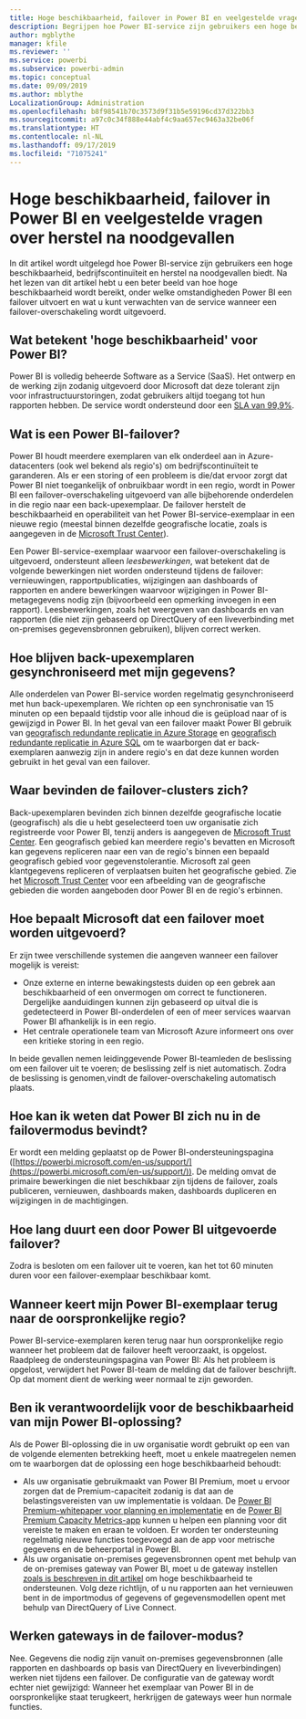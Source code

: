 ```yaml
---
title: Hoge beschikbaarheid, failover in Power BI en veelgestelde vragen over herstel na noodgevallen
description: Begrijpen hoe Power BI-service zijn gebruikers een hoge beschikbaarheid, bedrijfscontinuïteit en herstel na noodgevallen biedt.
author: mgblythe
manager: kfile
ms.reviewer: ''
ms.service: powerbi
ms.subservice: powerbi-admin
ms.topic: conceptual
ms.date: 09/09/2019
ms.author: mblythe
LocalizationGroup: Administration
ms.openlocfilehash: b8f98541b70c3573d9f31b5e59196cd37d322bb3
ms.sourcegitcommit: a97c0c34f888e44abf4c9aa657ec9463a32be06f
ms.translationtype: HT
ms.contentlocale: nl-NL
ms.lasthandoff: 09/17/2019
ms.locfileid: "71075241"
---
```

# <a name="power-bi-high-availability-failover-and-disaster-recovery-faq"></a>Hoge beschikbaarheid, failover in Power BI en veelgestelde vragen over herstel na noodgevallen

In dit artikel wordt uitgelegd hoe Power BI-service zijn gebruikers een hoge beschikbaarheid, bedrijfscontinuïteit en herstel na noodgevallen biedt. Na het lezen van dit artikel hebt u een beter beeld van hoe hoge beschikbaarheid wordt bereikt, onder welke omstandigheden Power BI een failover uitvoert en wat u kunt verwachten van de service wanneer een failover-overschakeling wordt uitgevoerd.

## <a name="what-does-high-availability-mean-for-power-bi"></a>Wat betekent 'hoge beschikbaarheid' voor Power BI?

Power BI is volledig beheerde Software as a Service (SaaS).  Het ontwerp en de werking zijn zodanig uitgevoerd door Microsoft dat deze tolerant zijn voor infrastructuurstoringen, zodat gebruikers altijd toegang tot hun rapporten hebben.  De service wordt ondersteund door een [SLA van 99,9%](http://www.microsoftvolumelicensing.com/DocumentSearch.aspx?Mode=3&DocumentTypeId=37).

## <a name="what-is-a-power-bi-failover"></a>Wat is een Power BI-failover?

Power BI houdt meerdere exemplaren van elk onderdeel aan in Azure-datacenters (ook wel bekend als regio's) om bedrijfscontinuïteit te garanderen. Als er een storing of een probleem is die/dat ervoor zorgt dat Power BI niet toegankelijk of onbruikbaar wordt in een regio, wordt in Power BI een failover-overschakeling uitgevoerd van alle bijbehorende onderdelen in die regio naar een back-upexemplaar. De failover herstelt de beschikbaarheid en operabiliteit van het Power BI-service-exemplaar in een nieuwe regio (meestal binnen dezelfde geografische locatie, zoals is aangegeven in de [Microsoft Trust Center](https://www.microsoft.com/TrustCenter/CloudServices/business-application-platform/data-location)).

Een Power BI-service-exemplaar waarvoor een failover-overschakeling is uitgevoerd, ondersteunt alleen _leesbewerkingen_, wat betekent dat de volgende bewerkingen niet worden ondersteund tijdens de failover: vernieuwingen, rapportpublicaties, wijzigingen aan dashboards of rapporten en andere bewerkingen waarvoor wijzigingen in Power BI-metagegevens nodig zijn (bijvoorbeeld een opmerking invoegen in een rapport).  Leesbewerkingen, zoals het weergeven van dashboards en van rapporten (die niet zijn gebaseerd op DirectQuery of een liveverbinding met on-premises gegevensbronnen gebruiken), blijven correct werken.

## <a name="how-are-backup-instances-kept-in-sync-with-my-data"></a>Hoe blijven back-upexemplaren gesynchroniseerd met mijn gegevens?

Alle onderdelen van Power BI-service worden regelmatig gesynchroniseerd met hun back-upexemplaren. We richten op een synchronisatie van 15 minuten op een bepaald tijdstip voor alle inhoud die is geüpload naar of is gewijzigd in Power BI. In het geval van een failover maakt Power BI gebruik van [geografisch redundante replicatie in Azure Storage](/azure/storage/common/storage-redundancy-grs) en [geografisch redundante replicatie in Azure SQL](/azure/sql-database/sql-database-active-geo-replication) om te waarborgen dat er back-exemplaren aanwezig zijn in andere regio's en dat deze kunnen worden gebruikt in het geval van een failover.

## <a name="where-are-the-failover-clusters-located"></a>Waar bevinden de failover-clusters zich?

Back-upexemplaren bevinden zich binnen dezelfde geografische locatie (geografisch) als die u hebt geselecteerd toen uw organisatie zich registreerde voor Power BI, tenzij anders is aangegeven de [Microsoft Trust Center](https://www.microsoft.com/TrustCenter/CloudServices/business-application-platform/data-location). Een geografisch gebied kan meerdere regio's bevatten en Microsoft kan gegevens repliceren naar een van de regio's binnen een bepaald geografisch gebied voor gegevenstolerantie. Microsoft zal geen klantgegevens repliceren of verplaatsen buiten het geografische gebied. Zie het [Microsoft Trust Center](https://www.microsoft.com/TrustCenter/CloudServices/business-application-platform/data-location) voor een afbeelding van de geografische gebieden die worden aangeboden door Power BI en de regio's erbinnen.

## <a name="how-does-microsoft-decide-to-failover"></a>Hoe bepaalt Microsoft dat een failover moet worden uitgevoerd?

Er zijn twee verschillende systemen die aangeven wanneer een failover mogelijk is vereist:

- Onze externe en interne bewakingstests duiden op een gebrek aan beschikbaarheid of een onvermogen om correct te functioneren. Dergelijke aanduidingen kunnen zijn gebaseerd op uitval die is gedetecteerd in Power BI-onderdelen of een of meer services waarvan Power BI afhankelijk is in een regio.
- Het centrale operationele team van Microsoft Azure informeert ons over een kritieke storing in een regio.

In beide gevallen nemen leidinggevende Power BI-teamleden de beslissing om een failover uit te voeren; de beslissing zelf is niet automatisch. Zodra de beslissing is genomen,vindt de failover-overschakeling automatisch plaats.

## <a name="how-do-i-know-power-bi-is-now-in-failover-mode"></a>Hoe kan ik weten dat Power BI zich nu in de failovermodus bevindt?

Er wordt een melding geplaatst op de Power BI-ondersteuningspagina ([https://powerbi.microsoft.com/en-us/support/](https://powerbi.microsoft.com/en-us/support/)). De melding omvat de primaire bewerkingen die niet beschikbaar zijn tijdens de failover, zoals publiceren, vernieuwen, dashboards maken, dashboards dupliceren en wijzigingen in de machtigingen.

## <a name="how-long-does-it-take-power-bi-to-fail-over"></a>Hoe lang duurt een door Power BI uitgevoerde failover?

Zodra is besloten om een failover uit te voeren, kan het tot 60 minuten duren voor een failover-exemplaar beschikbaar komt.

## <a name="when-does-my-power-bi-instance-return-to-the-original-region"></a>Wanneer keert mijn Power BI-exemplaar terug naar de oorspronkelijke regio?

Power BI-service-exemplaren keren terug naar hun oorspronkelijke regio wanneer het probleem dat de failover heeft veroorzaakt, is opgelost. Raadpleeg de ondersteuningspagina van Power BI: Als het probleem is opgelost, verwijdert het Power BI-team de melding dat de failover beschrijft. Op dat moment dient de werking weer normaal te zijn geworden.

## <a name="am-i-responsible-for-the-availability-of-my-power-bi-solution"></a>Ben ik verantwoordelijk voor de beschikbaarheid van mijn Power BI-oplossing?

Als de Power BI-oplossing die in uw organisatie wordt gebruikt op een van de volgende elementen betrekking heeft, moet u enkele maatregelen nemen om te waarborgen dat de oplossing een hoge beschikbaarheid behoudt:

- Als uw organisatie gebruikmaakt van Power BI Premium, moet u ervoor zorgen dat de Premium-capaciteit zodanig is dat aan de belastingsvereisten van uw implementatie is voldaan.  De [Power BI Premium-whitepaper voor planning en implementatie](https://aka.ms/Premium-Capacity-Planning-Deployment) en de [Power BI Premium Capacity Metrics-app](service-admin-premium-monitor-capacity.md) kunnen u helpen een planning voor dit vereiste te maken en eraan te voldoen. Er worden ter ondersteuning regelmatig nieuwe functies toegevoegd aan de app voor metrische gegevens en de beheerportal in Power BI.
- Als uw organisatie on-premises gegevensbronnen opent met behulp van de on-premises gateway van Power BI, moet u de gateway instellen [zoals is beschreven in dit artikel](/data-integration/gateway/service-gateway-high-availability-clusters) om hoge beschikbaarheid te ondersteunen. Volg deze richtlijn, of u nu rapporten aan het vernieuwen bent in de importmodus of gegevens of gegevensmodellen opent met behulp van DirectQuery of Live Connect.

## <a name="will-gateways-function-when-in-failover-mode"></a>Werken gateways in de failover-modus?

Nee. Gegevens die nodig zijn vanuit on-premises gegevensbronnen (alle rapporten en dashboards op basis van DirectQuery en liveverbindingen) werken niet tijdens een failover. De configuratie van de gateway wordt echter niet gewijzigd: Wanneer het exemplaar van Power BI in de oorspronkelijke staat terugkeert, herkrijgen de gateways weer hun normale functies.
